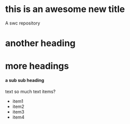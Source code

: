 # this is an awesome new title
A swc repository
# another heading

# more headings
#### a sub sub heading
text so much text
items?
- item1
- item2
- item3
- item4
